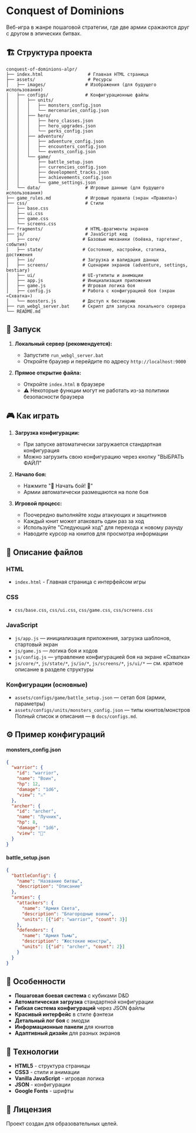 # Conquest of Dominions

Веб-игра в жанре пошаговой стратегии, где две армии сражаются друг с другом в эпических битвах.

## 🏗️ Структура проекта

```
conquest-of-dominions-alpr/
├── index.html                 # Главная HTML страница
├── assets/                    # Ресурсы
│   ├── images/               # Изображения (для будущего использования)
│   ├── configs/              # Конфигурационные файлы
│   │   ├── units/
│   │   │   ├── monsters_config.json
│   │   │   └── mercenaries_config.json
│   │   ├── hero/
│   │   │   ├── hero_classes.json
│   │   │   ├── hero_upgrades.json
│   │   │   └── perks_config.json
│   │   ├── adventure/
│   │   │   ├── adventure_config.json
│   │   │   ├── encounters_config.json
│   │   │   └── events_config.json
│   │   └── game/
│   │       ├── battle_setup.json
│   │       ├── currencies_config.json
│   │       ├── development_tracks.json
│   │       ├── achievements_config.json
│   │       └── game_settings.json
│   └── data/                 # Игровые данные (для будущего использования)
├── game_rules.md             # Игровые правила (экран «Правила»)
├── css/                      # Стили
│   ├── base.css
│   ├── ui.css
│   ├── game.css
│   └── screens.css
├── fragments/                # HTML-фрагменты экранов
├── js/                       # JavaScript код
│   ├── core/                # Базовые механики (боёвка, таргетинг, события)
│   ├── state/               # Состояние, настройки, статика, достижения
│   ├── io/                  # Загрузка и валидация данных
│   ├── screens/             # Сценарии экранов (adventure, settings, bestiary)
│   ├── ui/                  # UI-утилиты и анимации
│   ├── app.js               # Инициализация приложения
│   ├── game.js              # Игровая логика боя
│   ├── config.js            # Работа с конфигурацией боя (экран «Схватка»)
│   └── monsters.js          # Доступ к бестиарию
├── run_webgl_server.bat     # Скрипт для запуска локального сервера
└── README.md
```

## 🚀 Запуск

1. **Локальный сервер (рекомендуется):**
   - Запустите `run_webgl_server.bat`
   - Откройте браузер и перейдите по адресу `http://localhost:9000`

2. **Прямое открытие файла:**
   - Откройте `index.html` в браузере
   - ⚠️ Некоторые функции могут не работать из-за политики безопасности браузера

## 🎮 Как играть

1. **Загрузка конфигурации:**
   - При запуске автоматически загружается стандартная конфигурация
   - Можно загрузить свою конфигурацию через кнопку "ВЫБРАТЬ ФАЙЛ"

2. **Начало боя:**
   - Нажмите "🚩 Начать бой! 🚩"
   - Армии автоматически размещаются на поле боя

3. **Игровой процесс:**
   - Поочередно выполняйте ходы атакующих и защитников
   - Каждый юнит может атаковать один раз за ход
   - Используйте "Следующий ход" для перехода к новому раунду
   - Наводите курсор на юнитов для просмотра информации

## 📁 Описание файлов

### HTML
- `index.html` - Главная страница с интерфейсом игры

### CSS
- `css/base.css`, `css/ui.css`, `css/game.css`, `css/screens.css`

### JavaScript
- `js/app.js` — инициализация приложения, загрузка шаблонов, стартовый экран
- `js/game.js` — логика боя и ходов
- `js/config.js` — управление конфигурацией боя на экране «Схватка»
- `js/core/*`, `js/state/*`, `js/io/*`, `js/screens/*`, `js/ui/*` — см. краткое описание в разделе структуры

### Конфигурации (основные)
- `assets/configs/game/battle_setup.json` — сетап боя (армии, параметры)
- `assets/configs/units/monsters_config.json` — типы юнитов/монстров
Полный список и описания — в `docs/configs.md`.

## ⚙️ Пример конфигураций

#### monsters_config.json
```json
{
  "warrior": {
    "id": "warrior",
    "name": "Воин",
    "hp": 12,
    "damage": "1d6",
    "view": "⚔️"
  },
  "archer": {
    "id": "archer",
    "name": "Лучник",
    "hp": 8,
    "damage": "1d6",
    "view": "🏹"
  }
}
```

#### battle_setup.json
```json
{
  "battleConfig": {
    "name": "Название битвы",
    "description": "Описание"
  },
  "armies": {
    "attackers": {
      "name": "Армия Света",
      "description": "Благородные воины",
      "units": [{"id": "warrior", "count": 3}]
    },
    "defenders": {
      "name": "Армия Тьмы",
      "description": "Жестокие монстры",
      "units": [{"id": "archer", "count": 2}]
    }
  }
}
```

## 🎯 Особенности

- **Пошаговая боевая система** с кубиками D&D
- **Автоматическая загрузка** стандартной конфигурации
- **Гибкая система конфигураций** через JSON файлы
- **Красивый интерфейс** в стиле фэнтези
- **Детальный лог боя** с эмодзи
- **Информационные панели** для юнитов
- **Адаптивный дизайн** для разных экранов

## 🔧 Технологии

- **HTML5** - структура страницы
- **CSS3** - стили и анимации
- **Vanilla JavaScript** - игровая логика
- **JSON** - конфигурации
- **Google Fonts** - шрифты

## 📝 Лицензия

Проект создан для образовательных целей.
